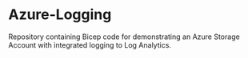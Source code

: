 # Azure-Logging
Repository containing Bicep code for demonstrating an Azure Storage Account with integrated logging to Log Analytics.
